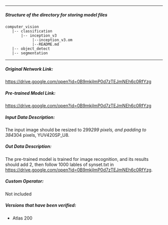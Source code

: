 *******************************************************************************
##### Structure of the directory for storing model files
```
computer_vision
   |-- classification
       |-- inception_v3
            |--inception_v3.om
            |--README.md
   |-- object_detect
   |-- segmentation
```
*******************************************************************************

##### Original Network Link:

https://drive.google.com/open?id=0B9mkjlmP0d7zTEJmNEh6c0RfYzg

##### Pre-trained Model Link:

https://drive.google.com/open?id=0B9mkjlmP0d7zTEJmNEh6c0RfYzg

##### Input Data Description:

The input image should be resized to 299*299 pixels, and padding to 384*304 pixels, YUV420SP_U8.

##### Out Data Description:

The pre-trained model is trained for image recognition, and its results should add 2, then follow 1000 lables of synset.txt in https://drive.google.com/open?id=0B9mkjlmP0d7zTEJmNEh6c0RfYzg.

##### Custom Operator:

Not included

##### Versions that have been verified: 

- Atlas 200
